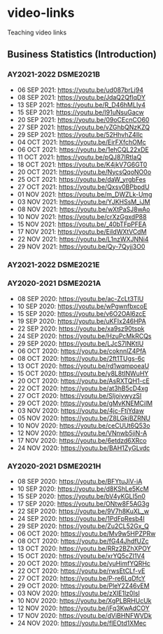 # video-links
Teaching video links

## Business Statistics (Introduction)

### AY2021-2022 DSME2021B
- 06 SEP 2021: https://youtu.be/ud087brLj94
- 08 SEP 2021: https://youtu.be/JdaQ2QfIqDY
- 13 SEP 2021: https://youtu.be/R_D46hMLIy4
- 15 SEP 2021: https://youtu.be/I91uNsuGacw
- 20 SEP 2021: https://youtu.be/09oCEcnCO60
- 27 SEP 2021: https://youtu.be/vZGhbQNzKZQ
- 29 SEP 2021: https://youtu.be/52HhvhZ4Ilc
- 04 OCT 2021: https://youtu.be/EirFXfchOMc
- 06 OCT 2021: https://youtu.be/1ehCQL22xDE
- 11 OCT 2021: https://youtu.be/pQJ87IRtIaQ
- 18 OCT 2021: https://youtu.be/K4jkV7G6GT0
- 20 OCT 2021: https://youtu.be/NycsQqoNO0o
- 25 OCT 2021: https://youtu.be/daW_yrgbFes
- 27 OCT 2021: https://youtu.be/Qxsv0BPbpdU
- 01 NOV 2021: https://youtu.be/m_DWZLk-Umg 
- 03 NOV 2021: https://youtu.be/YJKHSsM_iJM
- 08 NOV 2021: https://youtu.be/wXtPaSJ8wAo
- 10 NOV 2021: https://youtu.be/crXzGgxdP88
- 15 NOV 2021: https://youtu.be/_40bTFpPFEA
- 17 NOV 2021: https://youtu.be/EiIdWXtVCdM
- 22 NOV 2021: https://youtu.be/L1nzWXJNNi4
- 29 NOV 2021: https://youtu.be/Qy-7Qyjj3O0

### AY2021-2022 DSME2021E


### AY2020-2021 DSME2021A
- 08 SEP 2020: https://youtu.be/ac-ZcLt3TlU
- 10 SEP 2020: https://youtu.be/wPgwnfbxcoE
- 15 SEP 2020: https://youtu.be/v6O2OAl6zcE
- 19 SEP 2020: https://youtu.be/uKFIx246HPA
- 22 SEP 2020: https://youtu.be/xa9sz90tspk
- 24 SEP 2020: https://youtu.be/HzuPcMkRCQs
- 29 SEP 2020: https://youtu.be/LJcS7INKtlU
- 06 OCT 2020: https://youtu.be/coknnlZ4PfA
- 08 OCT 2020: https://youtu.be/2ft1TUgs-6c
- 13 OCT 2020: https://youtu.be/rd1wqmpoeaU
- 15 OCT 2020: https://youtu.be/y8L8tINWuHY
- 20 OCT 2020: https://youtu.be/AsRXTQH1-cE
- 22 OCT 2020: https://youtu.be/at3hB5cD4xg
- 27 OCT 2020: https://youtu.be/SIjoiywyzSI
- 29 OCT 2020: https://youtu.be/gMvKNEMCilM
- 03 NOV 2020: https://youtu.be/4jc-FtjYdaw
- 05 NOV 2020: https://youtu.be/Z8LGkjBZRNU
- 10 NOV 2020: https://youtu.be/ceCUUt6Q53o
- 12 NOV 2020: https://youtu.be/VNnwb5jiN-A
- 17 NOV 2020: https://youtu.be/6etdzd6XRco
- 24 NOV 2020: https://youtu.be/BAH1ZyGLvdc

### AY2020-2021 DSME2021H
- 08 SEP 2020: https://youtu.be/BFYtuJiV-iA
- 10 SEP 2020: https://youtu.be/d8KShLe5KcM
- 15 SEP 2020: https://youtu.be/bV4yKGLI5n0
- 17 SEP 2020: https://youtu.be/ONtw8F5AG3g
- 22 SEP 2020: https://youtu.be/9V7h8KuXL_w
- 24 SEP 2020: https://youtu.be/1PdFpResb4I
- 29 SEP 2020: https://youtu.be/Zu2CL52Gx_Q
- 06 OCT 2020: https://youtu.be/Mv9w5HPZPRw
- 08 OCT 2020: https://youtu.be/fG44JhdfUZc
- 13 OCT 2020: https://youtu.be/RRz2BZhXPOY
- 15 OCT 2020: https://youtu.be/xrYQ5cZI1V4
- 20 OCT 2020: https://youtu.be/yuHimfYQRHc
- 22 OCT 2020: https://youtu.be/rwsEtCLf-vE
- 27 OCT 2020: https://youtu.be/P-re6LqDfcY
- 29 OCT 2020: https://youtu.be/PleY2Z46vEM
- 03 NOV 2020: https://youtu.be/zXIE1lz0IsI
- 10 NOV 2020: https://youtu.be/XgPLBRHUcUk
- 12 NOV 2020: https://youtu.be/jFq3KwAdCOY
- 17 NOV 2020: https://youtu.be/dViBHNFWVDk
- 24 NOV 2020: https://youtu.be/fIEOtd1XMec
